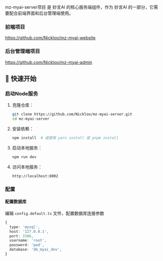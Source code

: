 mz-myai-server项目 是 妙言AI 的核心服务端组件，作为 妙言AI 的一部分，它需要配合前端界面和后台管理端使用。

### 前端项目
https://github.com/Nickloo/mz-myai-website
### 后台管理端项目
https://github.com/Nickloo/mz-myai-admin

## 🚀 快速开始


### 启动Node服务

1. 克隆仓库：

   ```bash
   git clone https://github.com/Nickloo/mz-myai-server.git
   cd mz-myai-server
   ```

2. 安装依赖：

   ```bash
   npm install  # 或使用 yarn install 或 pnpm install
   ```

3. 启动本地服务：

   ```bash
   npm run dev
   ```

4. 访问本地服务：

   ```
   http://localhost:8002
   ```

### 配置

#### 配置数据库

编辑 `config.default.ts` 文件，配置数据库连接参数

```ts
{
  type: 'mysql',
  host: '127.0.0.1',
  port: 3306,
  username: 'root',
  password: 'pwd',
  database: 'db_myai_dev',
}
```
